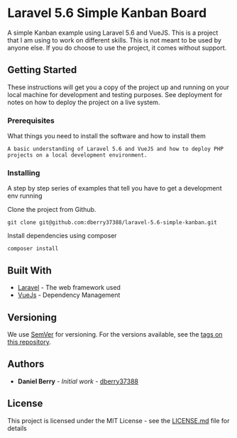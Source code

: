 # Laravel 5.6 Simple Kanban Board

A simple Kanban example using Laravel 5.6 and VueJS. This is a project that I am using to work on
different skills. This is not meant to be used by anyone else. If you do choose to use the project, 
it comes without support.

## Getting Started

These instructions will get you a copy of the project up and running on your local machine for development and testing purposes. See deployment for notes on how to deploy the project on a live system.

### Prerequisites

What things you need to install the software and how to install them

```
A basic understanding of Laravel 5.6 and VueJS and how to deploy PHP 
projects on a local development environment.
```

### Installing

A step by step series of examples that tell you have to get a development env running

Clone the project from Github.

```
git clone git@github.com:dberry37388/laravel-5.6-simple-kanban.git
```

Install dependencies using composer

```
composer install
```

## Built With

* [Laravel](http://www.laravel.com/docs/) - The web framework used
* [VueJs](https://vuejs.org/v2/guide/) - Dependency Management

## Versioning

We use [SemVer](http://semver.org/) for versioning. For the versions available, see the [tags on this repository](https://github.com/your/project/tags). 

## Authors

* **Daniel Berry** - *Initial work* - [dberry37388](https://github.com/dberry37388)

## License

This project is licensed under the MIT License - see the [LICENSE.md](LICENSE.md) file for details